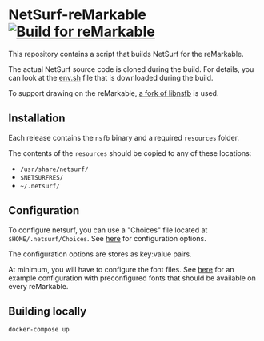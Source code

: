 # NetSurf-reMarkable [![Build for reMarkable](https://github.com/alex0809/netsurf-reMarkable/actions/workflows/build.yml/badge.svg)](https://github.com/alex0809/netsurf-reMarkable/actions/workflows/build.yml)

This repository contains a script that builds NetSurf for the reMarkable.

The actual NetSurf source code is cloned during the build. 
For details, you can look at the [env.sh](https://github.com/netsurf-browser/netsurf/blob/master/docs/env.sh) file that is downloaded during the build.

To support drawing on the reMarkable, [a fork of libnsfb](https://github.com/alex0809/libnsfb-reMarkable) is used.

## Installation

Each release contains the `nsfb` binary and a required `resources` folder.

The contents of the `resources` should be copied to any of these locations:
- `/usr/share/netsurf/`
- `$NETSURFRES/`
- `~/.netsurf/`

## Configuration

To configure netsurf, you can use a "Choices" file located at `$HOME/.netsurf/Choices`.
See [here](https://ci.netsurf-browser.org/jenkins/job/docs-netsurf/doxygen/md_docs_netsurf-options.html) for configuration options.

The configuration options are stores as key:value pairs.

At minimum, you will have to configure the font files. See [here](example/Choices) for an example configuration
with preconfigured fonts that should be available on every reMarkable.

## Building locally

```
docker-compose up
```
